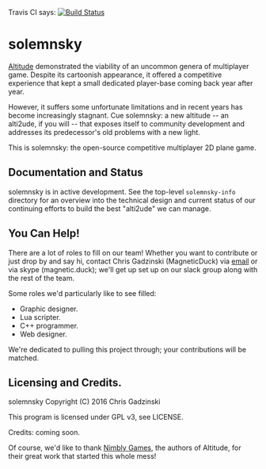 Travis CI says: [![Build Status](https://travis-ci.org/solemnsky/solemnsky.svg?branch=master)](https://travis-ci.org/solemnsky/solemnsky)

# solemnsky
 
[Altitude](http://altitudegame.com) demonstrated the viability of an uncommon genera 
 of multiplayer game. Despite its cartoonish appearance, it offered a competitive 
 experience that kept a small dedicated player-base coming back year after year.

However, it suffers some unfortunate limitations and in recent years has become
 increasingly stagnant. Cue solemnsky: a new altitude -- an alti2ude, if you will -- that 
 exposes itself to community development and addresses its predecessor's old problems with 
 a new light.

This is solemnsky: the open-source competitive multiplayer 2D plane game.

## Documentation and Status

solemnsky is in active development. See the top-level `solemnsky-info` directory for an overview
 into the technical design and current status of our continuing efforts to build the best
 "alti2ude" we can manage.

## You Can Help!

There are a lot of roles to fill on our team! Whether you want to contribute or just 
 drop by and say hi, contact Chris Gadzinski (MagneticDuck) via 
 [email](mailto:zenmags@gmail.com) or via skype (magnetic.duck); we'll get up set up
 on our slack group along with the rest of the team.

Some roles we'd particularly like to see filled:
 * Graphic designer.
 * Lua scripter.
 * C++ programmer.
 * Web designer.

We're dedicated to pulling this project through; your contributions will be matched.

## Licensing and Credits.

solemnsky  Copyright (C) 2016 Chris Gadzinski

This program is licensed under GPL v3, see LICENSE.

Credits: coming soon.

Of course, we'd like to thank [Nimbly Games](http://nimblygames.com), the authors of
 Altitude, for their great work that started this whole mess!

